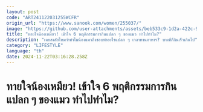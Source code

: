 ```yaml
---
layout: post
code: "ART241122031255WCFR"
origin_url: "https://www.sanook.com/women/255037/"
image: "https://github.com/user-attachments/assets/beb533c9-1d2a-422c-945a-196a3b769c63"
title: "ทายใจน้องเหมียว! เข้าใจ 6 พฤติกรรมการกินแปลก ๆ ของแมว ทำไปทำไม?"
description: "เคยสงสัยไหมว่าทำไมน้องแมวถึงชอบทำอะไรแปลก ๆ เวลาทานอาหาร? บางทีก็กินเร็วเกินไป"
category: "LIFESTYLE"
language: "th"
date: 2024-11-22T03:16:28.258Z
---
```


# ทายใจน้องเหมียว! เข้าใจ 6 พฤติกรรมการกินแปลก ๆ ของแมว ทำไปทำไม?